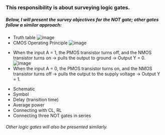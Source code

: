 ### This responsibility is about surveying logic gates.

##### Below, I will present the survey objectives for the NOT gate; other gates follow a similar approach:
* Truth table
  ![image](https://github.com/user-attachments/assets/73478b9b-6e6b-477a-b473-a683a4a919c5)
* CMOS Operating Principle
![image](https://github.com/user-attachments/assets/86af1e74-678d-40bc-9ec9-142c406a3bf6)
- When the input A = 1, the PMOS transistor turns off, and the NMOS transistor turns on → pulls the output to ground → Output Y = 0.
![image](https://github.com/user-attachments/assets/6b9dd0d8-905a-4bab-a892-f69c271f3f76)
- When the input A = 0, the PMOS transistor turns on, and the NMOS transistor turns off → pulls the output to the supply voltage → Output Y = 1.
* Schematic
* Symbol
* Delay (transition time)
* Average power
* Connecting with CL, RL
* Connecting three NOT gates in series
###### Other logic gates will also be presented similarly.
